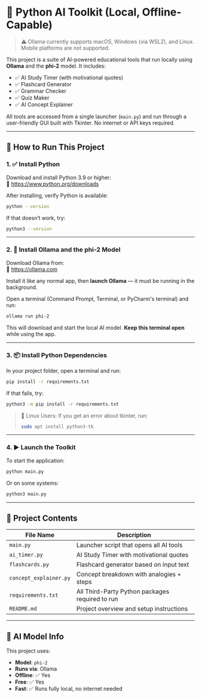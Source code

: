 # 🧠 Python AI Toolkit (Local, Offline-Capable)

> ⚠️ Ollama currently supports macOS, Windows (via WSL2), and Linux. Mobile platforms are not supported.


This project is a suite of AI-powered educational tools that run locally using **Ollama** and the **phi-2** model. It includes:

- ✅ AI Study Timer (with motivational quotes)
- ✅ Flashcard Generator
- ✅ Grammar Checker
- ✅ Quiz Maker
- ✅ AI Concept Explainer

All tools are accessed from a single launcher (`main.py`) and run through a user-friendly GUI built with Tkinter. No internet or API keys required.

---

## 🚀 How to Run This Project

### 1. ✅ Install Python

Download and install Python 3.9 or higher:  
🔗 https://www.python.org/downloads

After installing, verify Python is available:

```bash
python --version
```

If that doesn’t work, try:

```bash
python3 --version
```

---

### 2. 🧠 Install Ollama and the phi-2 Model

Download Ollama from:  
🔗 https://ollama.com

Install it like any normal app, then **launch Ollama** — it must be running in the background.

Open a terminal (Command Prompt, Terminal, or PyCharm's terminal) and run:

```bash
ollama run phi-2
```

This will download and start the local AI model. **Keep this terminal open** while using the app.

---

### 3. 📦 Install Python Dependencies

In your project folder, open a terminal and run:

```bash
pip install -r requirements.txt
```

If that fails, try:

```bash
python3 -m pip install -r requirements.txt
```
> 🐧 Linux Users: If you get an error about tkinter, run:
> ```bash
> sudo apt install python3-tk
> ```

---

### 4. ▶️ Launch the Toolkit

To start the application:

```bash
python main.py
```

Or on some systems:

```bash
python3 main.py
```

---

## 📁 Project Contents

| File Name              | Description                                     |
|------------------------|-------------------------------------------------|
| `main.py`              | Launcher script that opens all AI tools         |
| `ai_timer.py`          | AI Study Timer with motivational quotes         |
| `flashcards.py`        | Flashcard generator based on input text         |
| `concept_explainer.py` | Concept breakdown with analogies + steps        |
| `requirements.txt`     | All Third-Party Python packages required to run |
| `README.md`            | Project overview and setup instructions         |

---

## 🧠 AI Model Info

This project uses:

- **Model**: `phi-2`
- **Runs via**: Ollama
- **Offline**: ✅ Yes
- **Free**: ✅ Yes
- **Fast**: ✅ Runs fully local, no internet needed
